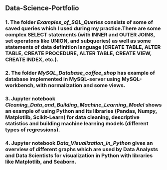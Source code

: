 ## Data-Science-Portfolio
### 1. The folder *Examples_of_SQL_Queries* consists of some of saved queries which I used during my practice.There are some complex SELECT statements (with INNER and OUTER JOINS, set operatons like UNION, and subqueries) as well as some statements of data definition language (CREATE TABLE, ALTER TABLE, CREATE PROCEDURE, ALTER TABLE, CREATE VIEW, CREATE INDEX, etc.).
### 2. The folder *MySQL_Database_coffee_shop*  has example of database implemented in MySQL-server using MySQL-workbench, with normalization and some views.
### 3. Jupyter notebook *Cleaning_Data_and_Building_Machine_Learning_Model* shows an example of using Python and its libraries (Pandas, Numpy, Matplotlib, Scikit-Learn) for data cleaning, descriptive statistics and building machine learning models (different types of regressions).
### 4. Jupyter notebook *Data_Visualization_in_Python* gives an overview of different graphs which are used by Data Analysts and Data Scientists for visualization in Python with libraries like Matplotlib, and Seaborn. 
